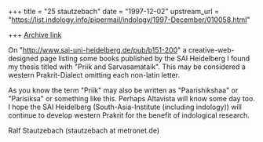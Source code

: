 +++
title = "25 stautzebach"
date = "1997-12-02"
upstream_url = "https://list.indology.info/pipermail/indology/1997-December/010058.html"

+++
[Archive link](https://list.indology.info/pipermail/indology/1997-December/010058.html)

On "http://www.sai-uni-heidelberg.de/pub/b151-200" a creative-web-designed
page
listing some books published by the SAI Heidelberg I found my thesis
titled with "Priik and Sarvasamataik". This may be considered a western
Prakrit-Dialect omitting each non-latin letter.

As you know the term "Priik" may also be written as "Paarishikshaa" or
"Parisiksa" or something like this. Perhaps Altavista will know some day
too.
I hope the SAI Heidelberg (South-Asia-Institute (including indology)) will
continue to develop western Prakrit for the benefit of indological
research.

Ralf Stautzebach (stautzebach at metronet.de)




